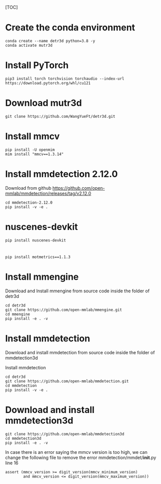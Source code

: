 [TOC] 
# Create the conda environment
```
conda create --name detr3d python=3.8 -y
conda activate mutr3d
```

# Install PyTorch
```
pip3 install torch torchvision torchaudio --index-url https://download.pytorch.org/whl/cu121
```
# Download mutr3d
```
git clone https://github.com/WangYueFt/detr3d.git
```


# Install mmcv

```
pip install -U openmim
mim install "mmcv==1.3.14"
```

# Install mmdetection 2.12.0
Download from github 
https://github.com/open-mmlab/mmdetection/releases/tag/v2.12.0
```
cd mmdetection-2.12.0
pip install -v -e .
```

# nuscenes-devkit
```
pip install nuscenes-devkit
```
# 
```
pip install motmetrics==1.1.3
```


# Install mmengine
Download and Install mmengine from source code inside the folder of detr3d

```
cd detr3d
git clone https://github.com/open-mmlab/mmengine.git
cd mmengine
pip install -e . -v
```
# Install mmdetection
Download and install mmdetection from source code inside the folder of mmdetection3d

Install mmdetection
```
cd detr3d
git clone https://github.com/open-mmlab/mmdetection.git
cd mmdetection
pip install -v -e .
```

# Download and install mmdetection3d
```
git clone https://github.com/open-mmlab/mmdetection3d
cd mmdetection3d
pip install -e . -v
```


In case there is an error saying the mmcv version is too high, we can change the following file to remove the error
mmdetection/mmdet/__init__.py
line 16
```
assert (mmcv_version >= digit_version(mmcv_minimum_version)
        and mmcv_version <= digit_version(mmcv_maximum_version))
```
